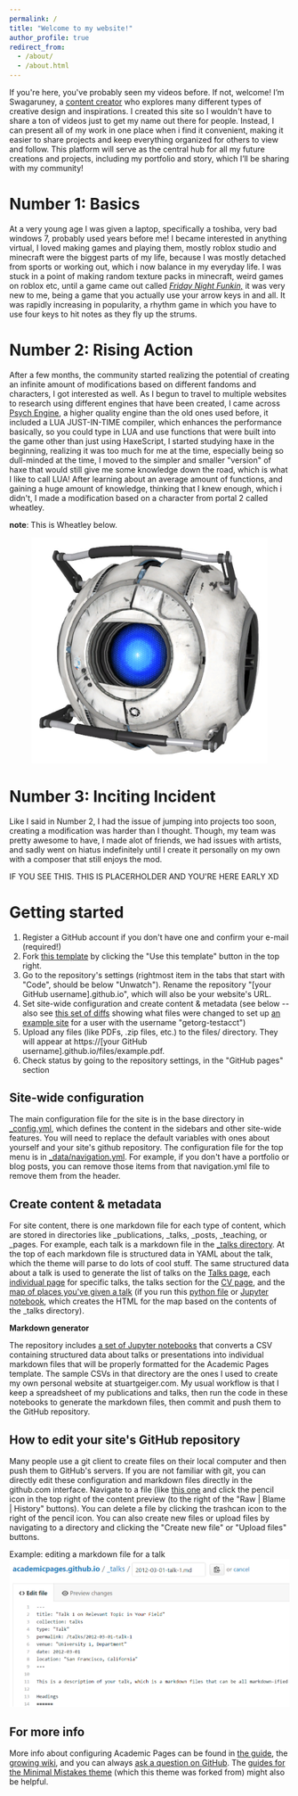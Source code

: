 ```yaml
---
permalink: /
title: "Welcome to my website!"
author_profile: true
redirect_from: 
  - /about/
  - /about.html
---
```


<link rel="shortcut icon" type="image/x-icon" href="./Images/favicon.ico?">

If you're here, you've probably seen my videos before. If not, welcome! I’m Swagaruney, a [content creator](https://www.youtube.com/@swagaruney) who explores many different types of creative design and inspirations. I created this site so I wouldn't have to share a ton of videos just to get my name out there for people. Instead, I can present all of my work in one place when i find it convenient, making it easier to share projects and keep everything organized for others to view and follow. This platform will serve as the central hub for all my future creations and projects, including my portfolio and story, which I’ll be sharing with my community!

Number 1: Basics
======
At a very young age I was given a laptop, specifically a toshiba, very bad windows 7, probably used years before me! I became interested in anything virtual, I loved making games and playing them, mostly roblox studio and minecraft were the biggest parts of my life, because I was mostly detached from sports or working out, which i now balance in my everyday life. 
  I was stuck in a point of making random texture packs in minecraft, weird games on roblox etc, until a game came out called [*Friday Night Funkin,*](https://www.newgrounds.com/portal/view/770371) it was very new to me, being a game that you actually use your arrow keys in and all. It was rapidly increasing in popularity, a rhythm game in which you have to use four keys to hit notes as they fly up the strums.

Number 2: Rising Action
======
After a few months, the community started realizing the potential of creating an infinite amount of modifications based on different fandoms and characters, I got interested as well. As I begun to travel to multiple websites to research using different engines that have been created, I came across [Psych Engine](https://github.com/ShadowMario/FNF-PsychEngine/releases), a higher quality engine than the old ones used before, it included a LUA JUST-IN-TIME compiler, which enhances the performance basically, so you could type in LUA and use functions that were built into the game other than just using HaxeScript, I started studying haxe in the beginning, realizing it was too much for me at the time, especially being so dull-minded at the time, I moved to the simpler and smaller "version" of haxe that would still give me some knowledge down the road, which is what I like to call LUA! After learning about an average amount of functions, and gaining a huge amount of knowledge, thinking that I knew enough, which i didn't, I made a modification based on a character from portal 2 called wheatley.

**note**: This is Wheatley below.

<figure>
<img src="images/wheatley.png">
</figure>

Number 3: Inciting Incident
======
Like I said in Number 2, I had the issue of jumping into projects too soon, creating a modification was harder than I thought. Though, my team was pretty awesome to have, I made alot of friends, we had issues with artists, and sadly went on hiatus indefinitely until I create it personally on my own with a composer that still enjoys the mod.

IF YOU SEE THIS. THIS IS PLACERHOLDER AND YOU'RE HERE EARLY XD

Getting started
======
1. Register a GitHub account if you don't have one and confirm your e-mail (required!)
1. Fork [this template](https://github.com/academicpages/academicpages.github.io) by clicking the "Use this template" button in the top right. 
1. Go to the repository's settings (rightmost item in the tabs that start with "Code", should be below "Unwatch"). Rename the repository "[your GitHub username].github.io", which will also be your website's URL.
1. Set site-wide configuration and create content & metadata (see below -- also see [this set of diffs](http://archive.is/3TPas) showing what files were changed to set up [an example site](https://getorg-testacct.github.io) for a user with the username "getorg-testacct")
1. Upload any files (like PDFs, .zip files, etc.) to the files/ directory. They will appear at https://[your GitHub username].github.io/files/example.pdf.  
1. Check status by going to the repository settings, in the "GitHub pages" section

Site-wide configuration
------
The main configuration file for the site is in the base directory in [_config.yml](https://github.com/academicpages/academicpages.github.io/blob/master/_config.yml), which defines the content in the sidebars and other site-wide features. You will need to replace the default variables with ones about yourself and your site's github repository. The configuration file for the top menu is in [_data/navigation.yml](https://github.com/academicpages/academicpages.github.io/blob/master/_data/navigation.yml). For example, if you don't have a portfolio or blog posts, you can remove those items from that navigation.yml file to remove them from the header. 

Create content & metadata
------
For site content, there is one markdown file for each type of content, which are stored in directories like _publications, _talks, _posts, _teaching, or _pages. For example, each talk is a markdown file in the [_talks directory](https://github.com/academicpages/academicpages.github.io/tree/master/_talks). At the top of each markdown file is structured data in YAML about the talk, which the theme will parse to do lots of cool stuff. The same structured data about a talk is used to generate the list of talks on the [Talks page](https://academicpages.github.io/talks), each [individual page](https://academicpages.github.io/talks/2012-03-01-talk-1) for specific talks, the talks section for the [CV page](https://academicpages.github.io/cv), and the [map of places you've given a talk](https://academicpages.github.io/talkmap.html) (if you run this [python file](https://github.com/academicpages/academicpages.github.io/blob/master/talkmap.py) or [Jupyter notebook](https://github.com/academicpages/academicpages.github.io/blob/master/talkmap.ipynb), which creates the HTML for the map based on the contents of the _talks directory).

**Markdown generator**

The repository includes [a set of Jupyter notebooks](https://github.com/academicpages/academicpages.github.io/tree/master/markdown_generator
) that converts a CSV containing structured data about talks or presentations into individual markdown files that will be properly formatted for the Academic Pages template. The sample CSVs in that directory are the ones I used to create my own personal website at stuartgeiger.com. My usual workflow is that I keep a spreadsheet of my publications and talks, then run the code in these notebooks to generate the markdown files, then commit and push them to the GitHub repository.

How to edit your site's GitHub repository
------
Many people use a git client to create files on their local computer and then push them to GitHub's servers. If you are not familiar with git, you can directly edit these configuration and markdown files directly in the github.com interface. Navigate to a file (like [this one](https://github.com/academicpages/academicpages.github.io/blob/master/_talks/2012-03-01-talk-1.md) and click the pencil icon in the top right of the content preview (to the right of the "Raw | Blame | History" buttons). You can delete a file by clicking the trashcan icon to the right of the pencil icon. You can also create new files or upload files by navigating to a directory and clicking the "Create new file" or "Upload files" buttons. 

Example: editing a markdown file for a talk
![Editing a markdown file for a talk](/images/editing-talk.png)

For more info
------
More info about configuring Academic Pages can be found in [the guide](https://academicpages.github.io/markdown/), the [growing wiki](https://github.com/academicpages/academicpages.github.io/wiki), and you can always [ask a question on GitHub](https://github.com/academicpages/academicpages.github.io/discussions). The [guides for the Minimal Mistakes theme](https://mmistakes.github.io/minimal-mistakes/docs/configuration/) (which this theme was forked from) might also be helpful.